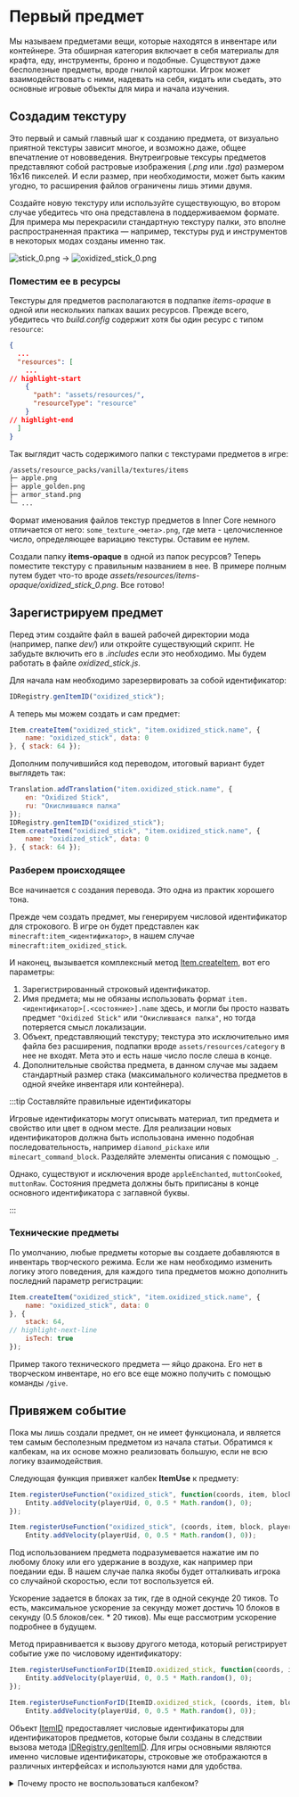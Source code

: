 # Первый предмет

Мы называем предметами вещи, которые находятся в инвентаре или контейнере. Эта обширная категория включает в себя материалы для крафта, еду, инструменты, броню и подобные. Существуют даже бесполезные предметы, вроде гнилой картошки. Игрок может взаимодействовать с ними, надевать на себя, кидать или съедать, это основные игровые объекты для мира и начала изучения.

## Создадим текстуру

Это первый и самый главный шаг к созданию предмета, от визуально приятной текстуры зависит многое, и возможно даже, общее впечатление от нововведения. Внутреигровые тексуры предметов представляют собой растровые изображения (*.png* или *.tga*) размером 16x16 пикселей. И если размер, при необходимости, может быть каким угодно, то расширения файлов ограничены лишь этими двумя.

Создайте новую текстуру или используйте существующую, во втором случае убедитесь что она представлена в поддерживаемом формате. Для примера мы перекрасили стандартную текстуру палки, это вполне распространенная практика — например, текстуры руд и инструментов в некоторых модах созданы именно так.

<div className="resource-atlas-align-box">

![stick_0.png](/images/items/stick_0.png)
->
![oxidized_stick_0.png](/images/items/oxidized_stick_0.png)

</div>

### Поместим ее в ресурсы

Текстуры для предметов располагаются в подпапке *items-opaque* в одной или нескольких папках ваших ресурсов. Прежде всего, убедитесь что *build.config* содержит хотя бы один ресурс с типом `resource`:

```json title="build.config"
{
  ...
  "resources": [
    ...
// highlight-start
    {
      "path": "assets/resources/",
      "resourceType": "resource"
    }
// highlight-end
  ]
}
```

Так выглядит часть содержимого папки с текстурами предметов в игре:

```txt
/assets/resource_packs/vanilla/textures/items
├─ apple.png
├─ apple_golden.png
├─ armor_stand.png
└─ ...
```

Формат именования файлов текстур предметов в Inner Core немного отличается от него: `some_texture_<мета>.png`, где мета - целочисленное число, определяющее вариацию текстуры. Оставим ее нулем.

Создали папку __items-opaque__ в одной из папок ресурсов? Теперь поместите текстуру с правильным названием в нее. В примере полным путем будет что-то вроде *assets/resources/items-opaque/oxidized_stick_0.png*. Все готово!

## Зарегистрируем предмет

Перед этим создайте файл в вашей рабочей директории мода (например, папке *dev/*) или откройте существующий скрипт. Не забудьте включить его в *.includes* если это необходимо. Мы будем работать в файле *oxidized_stick.js*.

Для начала нам необходимо зарезервировать за собой идентификатор:

```js
IDRegistry.genItemID("oxidized_stick");
```

А теперь мы можем создать и сам предмет:

```js
Item.createItem("oxidized_stick", "item.oxidized_stick.name", {
    name: "oxidized_stick", data: 0
}, { stack: 64 });
```

Дополним получившийся код переводом, итоговый вариант будет выглядеть так:

```js title="oxidized_stick.js"
Translation.addTranslation("item.oxidized_stick.name", {
    en: "Oxidized Stick",
    ru: "Окислившаяся палка"
});
IDRegistry.genItemID("oxidized_stick");
Item.createItem("oxidized_stick", "item.oxidized_stick.name", {
    name: "oxidized_stick", data: 0
}, { stack: 64 });
```

### Разберем происходящее

Все начинается с создания перевода. Это одна из практик хорошего тона.

Прежде чем создать предмет, мы генерируем числовой идентификатор для строкового. В игре он будет представлен как `minecraft:item_<идентификатор>`, в нашем случае `minecraft:item_oxidized_stick`.

И наконец, вызывается комплексный метод [Item.createItem](/api/Item/createItem), вот его параметры:

1. Зарегистрированный строковый идентификатор.
2. Имя предмета; мы не обязаны использовать формат `item.<идентификатор>[.<состояние>].name` здесь, и могли бы просто назвать предмет `"Oxidized Stick"` или `"Окислившаяся палка"`, но тогда потеряется смысл локализации.
3. Объект, представляющий текстуру; текстура это исключительно имя файла без расширения, подпапки вроде `assets/resources/category` в нее не входят. Мета это и есть наше число после слеша в конце.
4. Дополнительные свойства предмета, в данном случае мы задаем стандартный размер стака (максимального количества предметов в одной ячейке инвентаря или контейнера).

:::tip Составляйте правильные идентификаторы

Игровые идентификаторы могут описывать материал, тип предмета и свойство или цвет в одном месте. Для реализации новых идентификаторов должна быть использована именно подобная последовательность, например `diamond_pickaxe` или `minecart_command_block`. Разделяйте элементы описания с помощью `_`.

Однако, существуют и исключения вроде `appleEnchanted`, `muttonCooked`, `muttonRaw`. Состояния предмета должны быть приписаны в конце основного идентификатора с заглавной буквы.

:::

### Технические предметы

По умолчанию, любые предметы которые вы создаете добавляются в инвентарь творческого режима. Если же нам необходимо изменить логику этого поведения, для каждого типа предметов можно дополнить последний параметр регистрации:

```js
Item.createItem("oxidized_stick", "item.oxidized_stick.name", {
    name: "oxidized_stick", data: 0
}, {
    stack: 64,
// highlight-next-line
    isTech: true
});
```

Пример такого технического предмета — яйцо дракона. Его нет в творческом инвентаре, но его все еще можно получить с помощью команды `/give`.

## Привяжем событие

Пока мы лишь создали предмет, он не имеет функционала, и является тем самым бесполезным предметом из начала статьи. Обратимся к калбекам, на их основе можно реализовать большую, если не всю логику взаимодействия.

Следующая функция привяжет калбек __ItemUse__ к предмету:

<Tabs groupId="scripting-language">
<TabItem value="js" label="JavaScript">

```js
Item.registerUseFunction("oxidized_stick", function(coords, item, block, playerUid) {
    Entity.addVelocity(playerUid, 0, 0.5 * Math.random(), 0);
});
```

</TabItem>
<TabItem value="ts" label="TypeScript">

```ts
Item.registerUseFunction("oxidized_stick", (coords, item, block, playerUid) =>
    Entity.addVelocity(playerUid, 0, 0.5 * Math.random(), 0));
```

</TabItem>
</Tabs>

Под использованием предмета подразумевается нажатие им по любому блоку или его удержание в воздухе, как например при поедании еды. В нашем случае палка якобы будет отталкивать игрока со случайной скоростью, если тот воспользуется ей.

Ускорение задается в блоках за тик, где в одной секунде 20 тиков. То есть, максимальное ускорение за секунду может достичь 10 блоков в секунду (0.5 блоков/сек. * 20 тиков). Мы еще рассмотрим ускорение подробнее в будущем.

Метод приравнивается к вызову другого метода, который регистрирует событие уже по числовому идентификатору:

<Tabs groupId="scripting-language">
<TabItem value="js" label="JavaScript">

```js
Item.registerUseFunctionForID(ItemID.oxidized_stick, function(coords, item, block, playerUid) {
    Entity.addVelocity(playerUid, 0, 0.5 * Math.random(), 0);
});
```

</TabItem>
<TabItem value="ts" label="TypeScript">

```ts
Item.registerUseFunctionForID(ItemID.oxidized_stick, (coords, item, block, playerUid) =>
    Entity.addVelocity(playerUid, 0, 0.5 * Math.random(), 0));
```

</TabItem>
</Tabs>

Объект [ItemID](/api/ItemID) предоставляет числовые идентификаторы для идентификаторов предметов, которые были созданы в следствии вызова метода [IDRegistry.genItemID](/api/IDRegistry/genItemID). Для игры основными являются именно числовые идентификаторы, строковые же отображаются в различных интерфейсах и используются нами для удобства.

<details>
    <summary>Почему просто не воспользоваться калбеком?</summary>
<div>

Вариант со схожим функционалом выглядит так:

<Tabs groupId="scripting-language">
<TabItem value="js" label="JavaScript">

```js
Callback.addCallback("ItemUse", function(coords, item, block, isExternal, playerUid) {
    if (item.id == ItemID.oxidized_stick) {
        Entity.addVelocity(playerUid, 0, 0.5 * Math.random(), 0);
    }
});
```

</TabItem>
<TabItem value="ts" label="TypeScript">

```ts
Callback.addCallback("ItemUse", (coords, item, block, isExternal, playerUid) =>
    item.id == ItemID.oxidized_stick && Entity.addVelocity(playerUid, 0, 0.5 * Math.random(), 0));
```

</TabItem>
</Tabs>

Вот список дополнительных проверок, которые осуществляет функция [Item.registerUseFunction](/api/Item/registerUseFunction) перед вызовом вашего события:

1. Проверяется является ли блок тайлом, мы еще рассмотрим их, главное здесь лишь знать что они могут прервать дальнейший вызов события.
2. В случае если у блока есть интерфейс (например открылся верстак или сундук), событие будет остановлено.
3. Если же интерфейс не открылся или игрок находится на шифте (в таком случае интерфейс не открывается) событие будет вызвано.

В случае регистрации калбека эти проверки необходимо будет реализовывать самостоятельно, так что мы не использовали прямую регистрацию этого калбека в примере. Ну и не забывайте о проверке идентификатора, калбек вызывается при использовании любого предмета.

</div>
</details>
